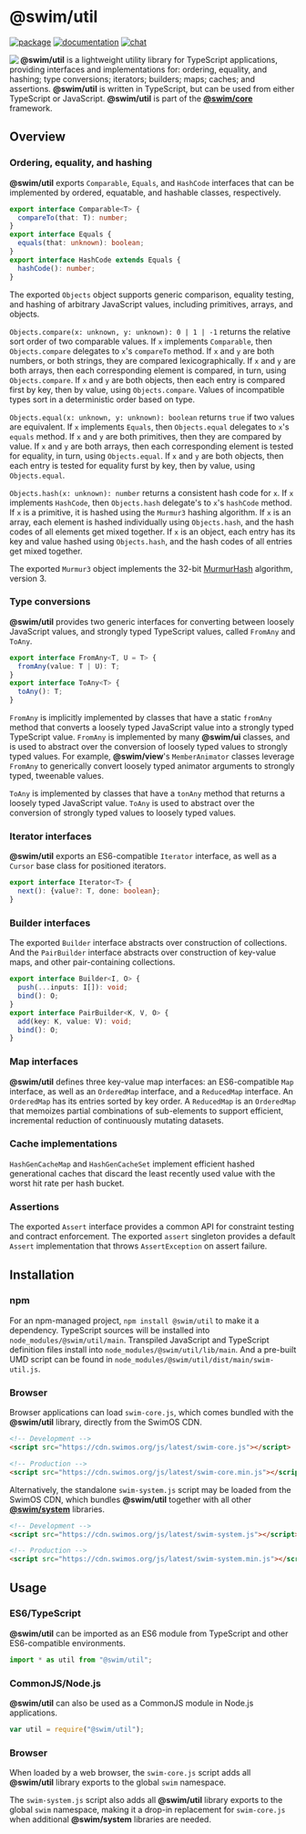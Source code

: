 # @swim/util

[![package](https://img.shields.io/npm/v/@swim/util.svg)](https://www.npmjs.com/package/@swim/util)
[![documentation](https://img.shields.io/badge/doc-TypeDoc-blue.svg)](https://docs.swimos.org/js/latest/modules/_swim_util.html)
[![chat](https://img.shields.io/badge/chat-Gitter-green.svg)](https://gitter.im/swimos/community)

<a href="https://www.swimos.org"><img src="https://docs.swimos.org/readme/marlin-blue.svg" align="left"></a>

**@swim/util** is a lightweight utility library for TypeScript applications,
providing interfaces and implementations for: ordering, equality, and hashing;
type conversions; iterators; builders; maps; caches; and assertions.
**@swim/util** is written in TypeScript, but can be used from either TypeScript
or JavaScript.  **@swim/util** is part of the
[**@swim/core**](https://github.com/swimos/swim/tree/master/swim-system-js/swim-core-js/@swim/core) framework.

## Overview

### Ordering, equality, and hashing

**@swim/util** exports `Comparable`, `Equals`, and `HashCode` interfaces that can
be implemented by ordered, equatable, and hashable classes, respectively.

```typescript
export interface Comparable<T> {
  compareTo(that: T): number;
}
export interface Equals {
  equals(that: unknown): boolean;
}
export interface HashCode extends Equals {
  hashCode(): number;
}
```

The exported `Objects` object supports generic comparison, equality testing,
and hashing of arbitrary JavaScript values, including primitives, arrays, and
objects.

`Objects.compare(x: unknown, y: unknown): 0 | 1 | -1` returns the relative
sort order of two comparable values.  If `x` implements `Comparable`, then
`Objects.compare` delegates to `x`'s `compareTo` method.  If `x` and `y` are
both numbers, or both strings, they are compared lexicographically.  If `x`
and `y` are both arrays, then each corresponding element is compared, in turn,
using `Objects.compare`.  If `x` and `y` are both objects, then each entry is
compared first by key, then by value, using `Objects.compare`.  Values of
incompatible types sort in a deterministic order based on type.

`Objects.equal(x: unknown, y: unknown): boolean` returns `true` if two values
are equivalent.  If `x` implements `Equals`, then `Objects.equal` delegates to
`x`'s `equals` method. If `x` and `y` are both primitives, then they are
compared by value.  If `x` and `y` are both arrays, then each corresponding
element is tested for equality, in turn, using `Objects.equal`.  If `x` and `y`
are both objects, then each entry is tested for equality furst by key, then by
value, using `Objects.equal`.

`Objects.hash(x: unknown): number` returns a consistent hash code for `x`.
If `x` implements `HashCode`, then `Objects.hash` delegate's to `x`'s
`hashCode` method.  If `x` is a primitive, it is hashed using the `Murmur3`
hashing algorithm.  If `x` is an array, each element is hashed individually
using `Objects.hash`, and the hash codes of all elements get mixed together.
If `x` is an object, each entry has its key and value hashed using
`Objects.hash`, and the hash codes of all entries get mixed together.

The exported `Murmur3` object implements the 32-bit
[MurmurHash](https://en.wikipedia.org/wiki/MurmurHash) algorithm, version 3.

### Type conversions

**@swim/util** provides two generic interfaces for converting between loosely
JavaScript values, and strongly typed TypeScript values, called `FromAny` and
`ToAny`.

```typescript
export interface FromAny<T, U = T> {
  fromAny(value: T | U): T;
}
export interface ToAny<T> {
  toAny(): T;
}
```

`FromAny` is implicitly implemented by classes that have a static `fromAny`
method that converts a loosely typed JavaScript value into a strongly typed
TypeScript value.  `FromAny` is implemented by many **@swim/ui** classes, and
is used to abstract over the conversion of loosely typed values to strongly
typed values.  For example, **@swim/view**'s `MemberAnimator` classes leverage
`FromAny` to generically convert loosely typed animator arguments to strongly
typed, tweenable values.

`ToAny` is implemented by classes that have a `tonAny` method that returns a
loosely typed JavaScript value.  `ToAny` is used to abstract over the
conversion of strongly typed values to loosely typed values.

### Iterator interfaces

**@swim/util** exports an ES6-compatible `Iterator` interface, as well as a
`Cursor` base class for positioned iterators.

```typescript
export interface Iterator<T> {
  next(): {value?: T, done: boolean};
}
```

### Builder interfaces

The exported `Builder` interface abstracts over construction of collections.
And the `PairBuilder` interface abstracts over construction of key-value maps,
and other pair-containing collections.

```typescript
export interface Builder<I, O> {
  push(...inputs: I[]): void;
  bind(): O;
}
export interface PairBuilder<K, V, O> {
  add(key: K, value: V): void;
  bind(): O;
}
```

### Map interfaces

**@swim/util** defines three key-value map interfaces: an ES6-compatible `Map`
interface, as well as an `OrderedMap` interface, and a `ReducedMap` interface.
An `OrderedMap` has its entries sorted by key order.  A `ReducedMap` is an
`OrderedMap` that memoizes partial combinations of sub-elements to support
efficient, incremental reduction of continuously mutating datasets.

### Cache implementations

`HashGenCacheMap` and `HashGenCacheSet` implement efficient hashed generational
caches that discard the least recently used value with the worst hit rate per
hash bucket.

### Assertions

The exported `Assert` interface provides a common API for constraint testing
and contract enforcement.  The exported `assert` singleton provides a default
`Assert` implementation that throws `AssertException` on assert failure.

## Installation

### npm

For an npm-managed project, `npm install @swim/util` to make it a dependency.
TypeScript sources will be installed into `node_modules/@swim/util/main`.
Transpiled JavaScript and TypeScript definition files install into
`node_modules/@swim/util/lib/main`.  And a pre-built UMD script can
be found in `node_modules/@swim/util/dist/main/swim-util.js`.

### Browser

Browser applications can load `swim-core.js`, which comes bundled with the
**@swim/util** library, directly from the SwimOS CDN.

```html
<!-- Development -->
<script src="https://cdn.swimos.org/js/latest/swim-core.js"></script>

<!-- Production -->
<script src="https://cdn.swimos.org/js/latest/swim-core.min.js"></script>
```

Alternatively, the standalone `swim-system.js` script may be loaded
from the SwimOS CDN, which bundles **@swim/util** together with all other
[**@swim/system**](https://github.com/swimos/swim/tree/master/swim-system-js/@swim/system)
libraries.

```html
<!-- Development -->
<script src="https://cdn.swimos.org/js/latest/swim-system.js"></script>

<!-- Production -->
<script src="https://cdn.swimos.org/js/latest/swim-system.min.js"></script>
```

## Usage

### ES6/TypeScript

**@swim/util** can be imported as an ES6 module from TypeScript and other
ES6-compatible environments.

```typescript
import * as util from "@swim/util";
```

### CommonJS/Node.js

**@swim/util** can also be used as a CommonJS module in Node.js applications.

```javascript
var util = require("@swim/util");
```

### Browser

When loaded by a web browser, the `swim-core.js` script adds all
**@swim/util** library exports to the global `swim` namespace.

The `swim-system.js` script also adds all **@swim/util** library exports
to the global `swim` namespace, making it a drop-in replacement for
`swim-core.js` when additional **@swim/system** libraries are needed.
